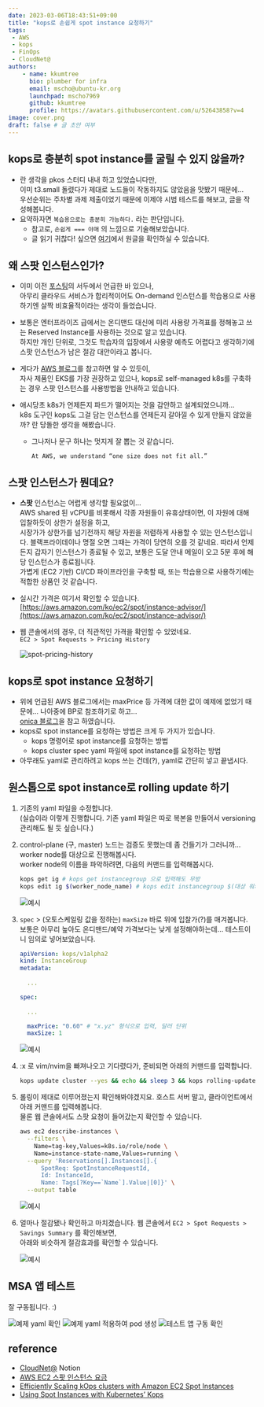 ```yaml
---
date: 2023-03-06T18:43:51+09:00
title: "kops로 손쉽게 spot instance 요청하기"
tags:
 - AWS
 - kops
 - FinOps
 - CloudNet@
authors:
    - name: kkumtree
      bio: plumber for infra
      email: mscho@ubuntu-kr.org
      launchpad: mscho7969
      github: kkumtree
      profile: https://avatars.githubusercontent.com/u/52643858?v=4 
image: cover.png
draft: false # 글 초안 여부
---
```


## kops로 충분히 spot instance를 굴릴 수 있지 않을까?  

- 란 생각을 pkos 스터디 내내 하고 있었습니다만,  
  이미 t3.small 돌렸다가 제대로 노드들이 작동하지도 않았음을 맛봤기 때문에...  
  우선순위는 주차별 과제 제출이었기 때문에 이제야 시범 테스트를 해보고, 글을 작성해봅니다.  
- 요약하자면 `복습용으로는 충분히 가능하다.` 라는 판단입니다.  
  - 참고로, `손쉽게 === 야매` 의 느낌으로 기술해보았습니다.  
  - 글 읽기 귀찮다! 싶으면 [여기](https://onica.com/blog/devops/aws-spot-instances-with-kubernetes-kops/)에서 원글을 확인하실 수 있습니다.  

## 왜 스팟 인스턴스인가?  

- 이미 이전 [포스팅](https://blog.minseong.xyz/post/basic-aws-troubleshooting/)의 서두에서 언급한 바 있으나,  
  아무리 클라우드 서비스가 합리적이어도 On-demand 인스턴스를 학습용으로 사용하기엔 살짝 비효율적이라는 생각이 들었습니다.  
- 보통은 엔터프라이즈 급에서는 온디맨드 대신에 미리 사용량 가격표를 정해놓고 쓰는 Reserved Instance를 사용하는 것으로 알고 있습니다.  
  하지만 개인 단위로, 그것도 학습자의 입장에서 사용량 예측도 어렵다고 생각하기에 스팟 인스턴스가 남은 절감 대안이라고 봅니다.  
- 게다가 [AWS 블로그](https://aws.amazon.com/ko/blogs/compute/efficiently-scaling-kops-clusters-with-amazon-ec2-spot-instances/)를 참고하면 알 수 있듯이,  
  자사 제품인 EKS를 가장 권장하고 있으나, kops로 self-managed k8s를 구축하는 경우 스팟 인스턴스를 사용방법을 안내하고 있습니다.  
- 애시당초 k8s가 언제든지 파드가 떨어지는 것을 감안하고 설계되었으니까...  
  k8s 도구인 kops도 그걸 담는 인스턴스를 언제든지 갈아낄 수 있게 만들지 않았을까? 란 당돌한 생각을 해봤습니다.

  - 그나저나 문구 하나는 멋지게 잘 뽑는 것 같습니다.

    ```propaganda
    At AWS, we understand “one size does not fit all.”
    ```

## 스팟 인스턴스가 뭔데요?

- **스팟** 인스턴스는 어렵게 생각할 필요없이...  
  AWS shared 된 vCPU를 비롯해서 각종 자원들이 유휴상태이면, 이 자원에 대해 입찰하듯이 상한가 설정을 하고,  
  시장가가 상한가를 넘기전까지 해당 자원을 저렴하게 사용할 수 있는 인스턴스입니다. 블랙프라이데이나 명절 오면 그때는 가격이 당연히 오를 것 같네요.
  따라서 언제든지 갑자기 인스턴스가 종료될 수 있고, 보통은 도달 안내 메일이 오고 5분 후에 해당 인스턴스가 종료됩니다.  
  가볍게 (EC2 기반) CI/CD 파이프라인을 구축할 때, 또는 학습용으로 사용하기에는 적합한 상품인 것 같습니다.  
- 실시간 가격은 여기서 확인할 수 있습니다. [https://aws.amazon.com/ko/ec2/spot/instance-advisor/](https://aws.amazon.com/ko/ec2/spot/instance-advisor/)
- 웹 콘솔에서의 경우, 더 직관적인 가격을 확인할 수 있었네요.  
  `EC2 > Spot Requests > Pricing History`  

  ![spot-pricing-history](./images/spot-pricing-history.png)

## kops로 spot instance 요청하기

- 위에 언급된 AWS 블로그에서는 maxPrice 등 가격에 대한 값이 예제에 없었기 때문에... 나아중에 BP로 참조하기로 하고...  
  [onica 블로그](https://onica.com/blog/devops/aws-spot-instances-with-kubernetes-kops/)을 참고 하였습니다.
- kops로 spot instance를 요청하는 방법은 크게 두 가지가 있습니다.  
  - kops 명령어로 spot instance를 요청하는 방법
  - kops cluster spec yaml 파일에 spot instance를 요청하는 방법
- 아무래도 yaml로 관리하려고 kops 쓰는 건데(?), yaml로 간단히 넣고 끝냅시다.

## 원스톱으로 spot instance로 rolling update 하기

1. 기존의 yaml 파일을 수정합니다.  
  (실습이라 이렇게 진행합니다. 기존 yaml 파일은 따로 복본을 만들어서 versioning 관리해도 될 듯 싶습니다.)
2. control-plane (구, master) 노드는 검증도 못했는데 좀 건들기가 그러니까... worker node를 대상으로 진행해봅시다.  
  worker node의 이름을 파악하려면, 다음의 커맨드를 입력해봅시다.  

    ```bash
    kops get ig # kops get instancegroup 으로 입력해도 무방
    kops edit ig $(worker_node_name) # kops edit instancegroup $(대상 워커노드 이름)
    ```

    ![예시](./images/2-kops-edit-ig.png)

3. `spec` > (오토스케일링 값을 정하는) `maxSize` 바로 위에 입찰가(?)를 매겨봅니다.
  보통은 아무리 높아도 온디맨드/예약 가격보다는 낮게 설정해야하는데... 테스트이니 임의로 넣어보았습니다.  

    ```yaml
    apiVersion: kops/v1alpha2
    kind: InstanceGroup
    metadata:
      
      ...

    spec:
      
      ...

      maxPrice: "0.60" # "x.yz" 형식으로 입력, 달러 단위
      maxSize: 1
    ```

    ![예시](./images/3-kops-ig-yaml.png)

4. :x 로 vim/nvim을 빠져나오고 기다렸다가, 준비되면 아래의 커맨드를 입력합니다.  

    ```bash
    kops update cluster --yes && echo && sleep 3 && kops rolling-update cluster --yes
    ```

5. 롤링이 제대로 이루어졌는지 확인해봐야겠지요. 호스트 서버 말고, 클라이언트에서 아래 커맨드를 입력해봅니다.  
  물론 웹 콘솔에서도 스팟 요청이 들어갔는지 확인할 수 있습니다.
  
      ```bash
      aws ec2 describe-instances \
        --filters \
          Name=tag-key,Values=k8s.io/role/node \
          Name=instance-state-name,Values=running \
        --query 'Reservations[].Instances[].{
            SpotReq: SpotInstanceRequestId, 
            Id: InstanceId, 
            Name: Tags[?Key==`Name`].Value|[0]}' \
        --output table
      ```
  
      ![예시](./images/5-are-u-spot-ec2.png)

6. 얼마나 절감됐나 확인하고 마치겠습니다.
  웹 콘솔에서 `EC2 > Spot Requests > Savings Summary` 를 확인해보면,  
  아래와 비슷하게 절감효과를 확인할 수 있습니다.  

    ![예시](./images/6-spot-savings-summary.png)

## MSA 앱 테스트

잘 구동됩니다. :)

![예제 yaml 확인](./images/7-1-msa-app.png)
![예제 yaml 적용하여 pod 생성](./images/7-2-msa-app.png)
![테스트 앱 구동 확인](./images/7-3-msa-app.png)

## reference

- [CloudNet@](https://www.notion.so/gasidaseo/CloudNet-Blog-c9dfa44a27ff431dafdd2edacc8a1863) Notion
- [AWS EC2 스팟 인스턴스 요금](https://aws.amazon.com/ko/blogs/aws/new-ec2-spot-pricing/)
- [Efficiently Scaling kOps clusters with Amazon EC2 Spot Instances](https://aws.amazon.com/ko/blogs/compute/efficiently-scaling-kops-clusters-with-amazon-ec2-spot-instances/)
- [Using Spot Instances with Kubernetes’ Kops](https://onica.com/blog/devops/aws-spot-instances-with-kubernetes-kops/)
